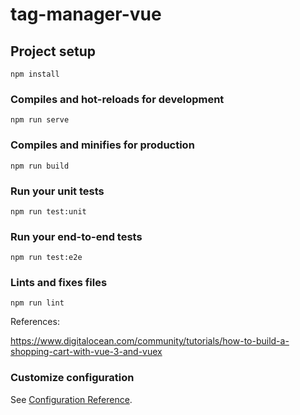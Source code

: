 # tag-manager-vue
 
## Project setup
```
npm install
```

### Compiles and hot-reloads for development
```
npm run serve
```

### Compiles and minifies for production
```
npm run build
```

### Run your unit tests
```
npm run test:unit
```

### Run your end-to-end tests
```
npm run test:e2e
```

### Lints and fixes files
```
npm run lint
```

References:

https://www.digitalocean.com/community/tutorials/how-to-build-a-shopping-cart-with-vue-3-and-vuex

### Customize configuration
See [Configuration Reference](https://cli.vuejs.org/config/).
